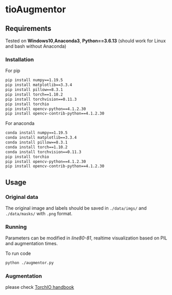 # tioAugmentor

## Requirements

Tested on **Windows10**,**Anaconda3**, **Python==3.6.13** (should work for Linux and bash without Anaconda)

### Installation
For pip
```bash
pip install numpy==1.19.5
pip install matplotlib==3.3.4
pip install pillow==8.3.1
pip install torch==1.10.2
pip install torchvision==0.11.3
pip install torchio
pip install opencv-python==4.1.2.30
pip install opencv-contrib-python==4.1.2.30
```

For anaconda
```bash
conda install numpy==1.19.5
conda install matplotlib==3.3.4
conda install pillow==8.3.1
conda install torch==1.10.2
conda install torchvision==0.11.3
pip install torchio
pip install opencv-python==4.1.2.30
pip install opencv-contrib-python==4.1.2.30
```

## Usage
### Original data
The original image and labels should be saved in `./data/imgs/` and `./data/masks/` with `.png` format.
### Running
Parameters can be modified in  *line80-81*, realtime visualization based on PIL and augmentation times.

To run code
```bash
python ./augmentor.py
```

### Augmentation 
please check [TorchIO handbook](https://torchio.readthedocs.io/transforms/augmentation.html)